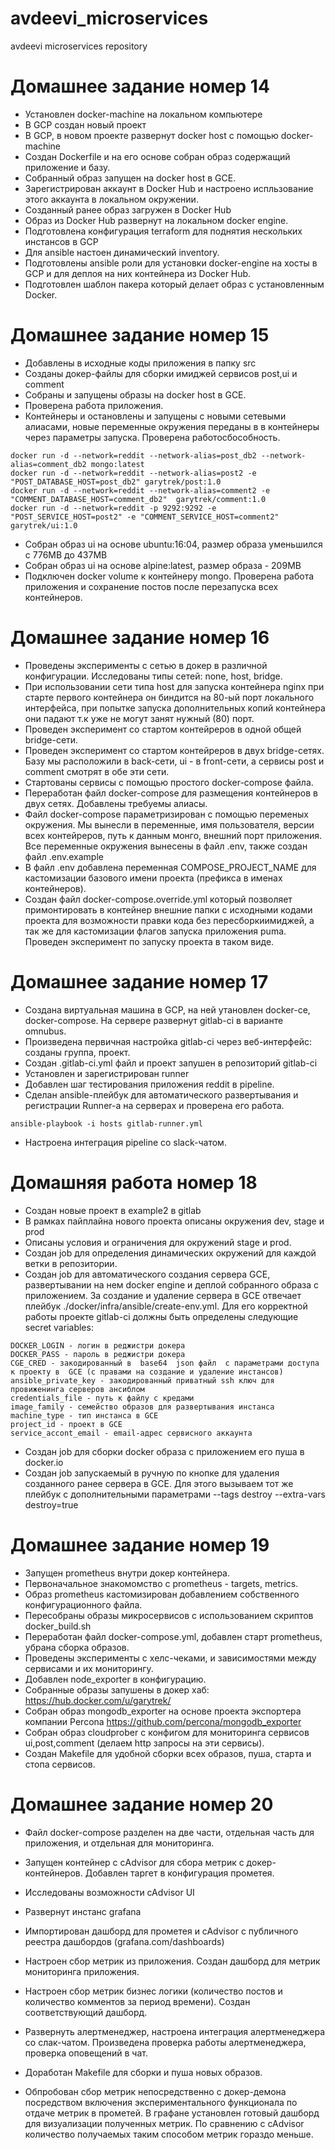 # avdeevi_microservices
avdeevi microservices repository

# Домашнее задание номер 14
 - Установлен  docker-machine на локальном компьютере
 - В GCP создан новый проект
 - В GCP, в новом проекте развернут docker host c помощью  docker-machine
 - Создан  Dockerfile и на его основе собран образ содержащий приложение и базу.
 - Собранный образ запущен на docker host в  GCE.
 - Зарегистрирован аккаунт в  Docker Hub и настроено испльзование этого аккаунта в локальном окружении.
 - Созданный ранее образ загружен в Docker Hub
 - Образ из Docker Hub развернут на локальном docker engine.
 - Подготовлена конфигурация terraform для поднятия нескольких инстансов в GCP
 - Для  ansible настоен динамический inventory.
 - Подготовлены ansible роли для установки  docker-engine  на хосты в  GCP и для деплоя на них контейнера из Docker Hub.
 - Подготовлен шаблон пакера который делает образ с установленным  Docker.

# Домашнее задание номер 15
 - Добавлены в исходные коды приложения в папку src
 - Созданы докер-файлы для сборки имиджей  сервисов  post,ui и comment
 - Собраны и запущены образы на docker host  в GCE.
 - Проверена работа приложения.
 - Контейнеры и остановлены и запущены с новыми сетевыми алиасами, новые переменные окружения переданы в в контейнеры через параметры запуска.  Проверена работосбособность. 
```
docker run -d --network=reddit --network-alias=post_db2 --network-alias=comment_db2 mongo:latest
docker run -d --network=reddit --network-alias=post2 -e "POST_DATABASE_HOST=post_db2" garytrek/post:1.0
docker run -d --network=reddit --network-alias=comment2 -e "COMMENT_DATABASE_HOST=comment_db2"  garytrek/comment:1.0
docker run -d --network=reddit -p 9292:9292 -e "POST_SERVICE_HOST=post2" -e "COMMENT_SERVICE_HOST=comment2"  garytrek/ui:1.0

```
- Собран образ  ui  на основе ubuntu:16:04, размер образа уменьшился с 776MB до 437MB
- Cобран образ ui на основе alpine:latest, размер образа - 209MB
- Подключен  docker volume к контейнеру  mongo. Проверена работа приложения и сохранение постов после перезапуска всех контейнеров. 

# Домашнее задание номер 16
 - Проведены эксперименты с сетью в докер в различной конфигурации.  Исследованы типы сетей: none, host, bridge.
 - При использовании сети типа host для запуска контейнера nginx при старте первого контейнера он биндится на 80-ый порт локального интерфейса, при попытке запуска дополнительных копий контейнера они падают т.к уже не могут занят нужный (80) порт.
 - Проведен эксперимент со стартом контейреров в одной общей bridge-сети. 
 - Проведен эксперимент со стартом контейреров в двух bridge-сетях. Базу мы расположили в back-сети, ui - в front-сети,  а сервисы post и comment смотрят в обе эти сети.
 - Стартованы сервисы с помощью простого docker-compose файла. 
 - Переработан файл  docker-compose для размещения контейнеров в двух сетях. Добавлены требуемы алиасы. 
 - Файл docker-compose  параметризирован с помощью переменых окружения. Мы вынесли в переменные, имя пользователя, версии всех контейреров, путь к данным монго, внешний порт приложения. Все переменные окружения вынесены в файл .env, также создан файл .env.example
 - В файл .env добавлена переменная COMPOSE_PROJECT_NAME для кастомизации базового имени проекта (префикса в именах контейнеров).
 - Создан файл  docker-compose.override.yml который позволяет примонтировать в контейнер внешние папки с исходными кодами проекта для возможности правки кода без пересборкиимиджей, а так же для кастомизации флагов запуска приложения puma.  Проведен эксперимент по запуску проекта в таком виде.

# Домашнее задание номер 17
 - Создана виртуальная машина в GCP, на ней утановлен docker-ce, docker-compose. На сервере развернут gitlab-ci в варианте omnubus.
 - Произведена первичная настройка  gitlab-ci через веб-интерфейс: созданы группа, проект.
 - Создан  .gitlab-ci.yml  файл и проект запушен в репозиторий  gitlab-ci
 - Установлен и зарегистрирован runner
 - Добавлен шаг тестирования приложения reddit в pipeline.
 - Cделан ansible-плейбук для автоматического развертывания и регистрации Runner-a на серверах и проверена его работа.
```
ansible-playbook -i hosts gitlab-runner.yml
```
 - Настроена интеграция pipeline со slack-чатом.

# Домашняя работа номер 18
 - Создан новые проект в example2 в gitlab
 - В рамках пайплайна нового проекта описаны окружения  dev, stage и prod
 - Описаны условия и ограничения для окружений  stage и prod.
 - Создан job для определения динамических окружений для каждой ветки в репозитории.
 - Создан job для автоматического создания сервера  GCE, развертывании на нем docker engine и деплой собранного образа с приложением. За создание и удаление сервера в  GCE  отвечает плейбук ./docker/infra/ansible/create-env.yml.  Для его корректной работы проекте gitlab-ci должны быть определены следующие secret variables:
```
DOCKER_LOGIN - логин в реджистри докера
DOCKER_PASS - пароль в реджистри докера
CGE_CRED - закодированный в  base64  json файл  c параметрами доступа к проекту в  GCE (с правами на создание и удаление инстансов)
ansible_private_key - закодированный приватный ssh ключ для провиженинга серверов ансиблом
credentials_file - путь к файлу с кредами
image_family - семейство образов для развертывания инстанса
machine_type - тип инстанса в GCE
project_id - проект в GCE
service_accont_email - email-адрес сервисного аккаунта
```
 - Создан job  для сборки docker образа c  приложением его пуша в docker.io
 - Создан job запускаемый в ручную по кнопке для удаления созданного ранее сервера в  GCE. Для этого вызываем тот же плейбук с дополнительными параметрами  --tags destroy  --extra-vars destroy=true

# Домашнее задание номер 19
 - Запущен prometheus внутри докер контейнера.
 - Первоначальное знакомомство с prometheus - targets, metrics.
 - Образ  prometheus кастомизирован  добавлением собственного конфигурационного файла.
 - Пересобраны образы микросервисов с использованием скриптов  docker_build.sh
 - Переработан файл docker-compose.yml, добавлен старт prometheus, убрана сборка образов.
 - Проведены эксперименты с хелс-чеками, и зависимостями между сервисами и их мониторингу.
 - Добавлен  node_exporter  в конфигурацию.
 - Собранные образы запушены в докер хаб: https://hub.docker.com/u/garytrek/
 - Собран образ  mongodb_exporter  на основе проекта экспортера компании Percona https://github.com/percona/mongodb_exporter
 - Cобран образ  cloudprober с конфигом для мониторинга сервисов  ui,post,comment (делаем http  запросы на эти сервисы).
 - Cоздан Makefile для удобной сборки всех образов, пуша, старта и стопа сервисов. 

# Домашнее задание номер 20
 - Файл docker-compose разделен на две части, отдельная часть для приложения, и отдельная для мониторинга. 
 - Запущен контейнер  с сAdvisor  для сбора метрик с докер-контейнеров. Добавлен таргет в конфигурация прометея.
 - Исследованы возможности cAdvisor UI
 - Развернут инстанс grafana
 - Импортирован дашборд для прометея и cAdvisor с публичного реестра дашбордов (grafana.com/dashboards)
 - Настроен сбор метрик из приложения. Создан дашборд для метрик мониторинга приложения.
 - Настроен сбор метрик бизнес логики (количество постов и количество комментов за период времени).  Создан соответствующий дашборд. 
 - Развернуть алертменеджер, настроена интеграция алертменеджера со слак-чатом. Произведена проверка работы алертменеджера, проверка оповещений в чат. 

 - Доработан  Makefile для сборки и пуша новых образов.
 - Обпробован сбор метрик непосредственно с докер-демона посредством включения экспериментального функционала по отдаче метрик в прометей. В графане установлен готовый дашборд для визуализации полученных метрик. По сравнению с  cAdvisor количество получаемых таким способом метрик гораздо меньше.



